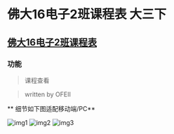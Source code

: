 # 佛大16电子2班课程表 大三下

## [佛大16电子2班课程表](https://ofeii.github.io/schedule-16EE2)
### 功能
> 课程查看

> written by OFEII

** 细节如下图适配移动端/PC**


![img1](/images/class1.jpg)
![img2](/images/class2.jpg)
![img3](/images/class3.jpg)
